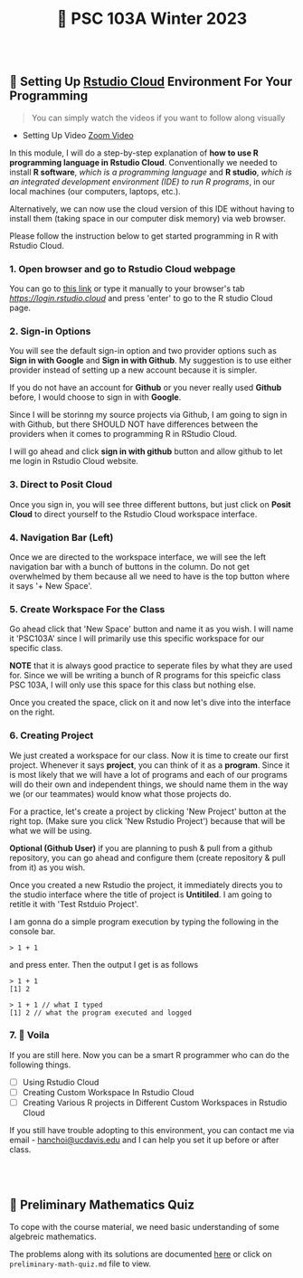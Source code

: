 <br />
<br />

<h1 align="center">
 📌 PSC 103A Winter 2023 
</h1>

<br />
<br />

## 🚩 Setting Up [Rstudio Cloud](https://posit.cloud/) Environment For Your Programming

> You can simply watch the videos if you want to follow along visually

- Setting Up Video [Zoom Video](https://ucdavis.zoom.us/rec/share/xoax6bDOVHMeKeg_V7CBetJPWUpCsvZQH1a1jx8m-tPxGM9f9X-uccqTiFszJdHS.FbZz0L7fDrsAcJrc)

In this module, I will do a step-by-step explanation of **how to use R programming language in Rstudio Cloud**. Conventionally we needed to install **R software**, _which is a programming language_ and **R studio**, _which is an integrated development environment (IDE) to run R programs_, in our local machines (our computers, laptops, etc.).

Alternatively, we can now use the cloud version of this IDE without having to install them (taking space in our computer disk memory) via web browser.

Please follow the instruction below to get started programming in R with Rstudio Cloud.

### 1. Open browser and go to Rstudio Cloud webpage

You can go to [this link](https://login.rstudio.cloud/) or type it manually to your browser's tab *https://login.rstudio.cloud* and press 'enter' to go to the R studio Cloud page.

### 2. Sign-in Options

You will see the default sign-in option and two provider options such as **Sign in with Google** and **Sign in with Github**. My suggestion is to use either provider instead of setting up a new account because it is simpler.

If you do not have an account for **Github** or you never really used **Github** before, I would choose to sign in with **Google**.

Since I will be storinng my source projects via Github, I am going to sign in with Github, but there SHOULD NOT have differences between the providers when it comes to programming R in RStudio Cloud.

I will go ahead and click **sign in with github** button and allow github to let me login in Rstudio Cloud website.

### 3. Direct to Posit Cloud

Once you sign in, you will see three different buttons, but just click on **Posit Cloud** to direct yourself to the Rstudio Cloud workspace interface.

### 4. Navigation Bar (Left)

Once we are directed to the workspace interface, we will see the left navigation bar with a bunch of buttons in the column.
Do not get overwhelmed by them because all we need to have is the top button where it says '+ New Space'.

### 5. Create Workspace For the Class

Go ahead click that 'New Space' button and name it as you wish. I will name it 'PSC103A' since I will primarily use this specific workspace for our specific class.

**NOTE** that it is always good practice to seperate files by what they are used for. Since we will be writing a bunch of R programs for this speicfic class PSC 103A, I will only use this space for this class but nothing else.

Once you created the space, click on it and now let's dive into the interface on the right.

### 6. Creating Project

We just created a workspace for our class. Now it is time to create our first project. Whenever it says **project**, you can think of it as a **program**. Since it is most likely that we will have a lot of programs and each of our programs will do their own and independent things, we should name them in the way we (or our teammates) would know what those projects do.

For a practice, let's create a project by clicking 'New Project' button at the right top. (Make sure you click 'New Rstudio Project') because that will be what we will be using.

**Optional (Github User)** if you are planning to push & pull from a github repository, you can go ahead and configure them (create repository & pull from it) as you wish.

Once you created a new Rstudio the project, it immediately directs you to the studio interface where the title of project is **Untitiled**. I am going to retitle it with 'Test Rstduio Project'.

I am gonna do a simple program execution by typing the following in the console bar.

```
> 1 + 1
```

and press enter. Then the output I get is as follows

```
> 1 + 1
[1] 2
```

```
> 1 + 1 // what I typed
[1] 2 // what the program executed and logged
```

### 7. 👏 Voila

If you are still here. Now you can be a smart R programmer who can do the following things.

- [ ] Using Rstudio Cloud
- [ ] Creating Custom Workspace In Rstudio Cloud
- [ ] Creating Various R projects in Different Custom Workspaces in Rstudio Cloud

If you still have trouble adopting to this environment, you can contact me via email - [hanchoi@ucdavis.edu]() and I can help you set it up before or after class.

<br />
<br />

## 🚩 Preliminary Mathematics Quiz

To cope with the course material, we need basic understanding of some algebreic mathematics.

The problems along with its solutions are documented [here](./preliminary-math-quiz.md) or click on `preliminary-math-quiz.md` file to view.
